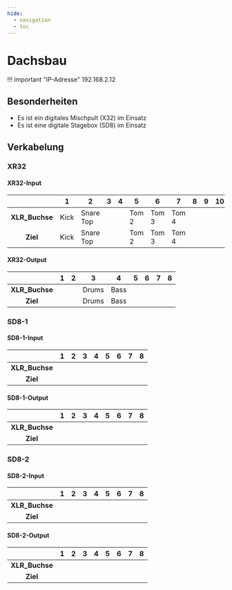 ```yaml
---
hide:
  - navigation
  - toc
---
```

# Dachsbau

!!! important "IP-Adresse"
    192.168.2.12

## Besonderheiten
- Es ist ein digitales Mischpult (X32) im Einsatz
- Es ist eine digitale Stagebox (SD8) im Einsatz

## Verkabelung

### XR32

#### XR32-Input

|                | 1    | 2         | 3   | 4   | 5     | 6     | 7     | 8   | 9   | 10  | 11  | 12  | 13  | 14  | 15  | 16  |
| :------------: | ---- | --------- | --- | --- | ----- | ----- | ----- | --- | --- | --- | --- | --- | --- | --- | --- | --- |
| **XLR_Buchse** | Kick | Snare Top |     |     | Tom 2 | Tom 3 | Tom 4 |     |     |     |     |     |     |     |     |     |
|    **Ziel**    | Kick | Snare Top |     |     | Tom 2 | Tom 3 | Tom 4 |     |     |     |     |     |     |     |     |     |

#### XR32-Output

|                | 1   | 2   | 3     | 4    | 5   | 6   | 7   | 8   |
| :------------: | --- | --- | ----- | ---- | --- | --- | --- | --- |
| **XLR_Buchse** |     |     | Drums | Bass |     |     |     |     |
|    **Ziel**    |     |     | Drums | Bass |     |     |     |     |

### SD8-1

#### SD8-1-Input

|                | 1   | 2   | 3   | 4   | 5   | 6   | 7   | 8   |
| :------------: | --- | --- | --- | --- | --- | --- | --- | --- |
| **XLR_Buchse** |     |     |     |     |     |     |     |     |
|    **Ziel**    |     |     |     |     |     |     |     |     |

#### SD8-1-Output

|                | 1   | 2   | 3   | 4   | 5   | 6   | 7   | 8   |
| :------------: | --- | --- | --- | --- | --- | --- | --- | --- |
| **XLR_Buchse** |     |     |     |     |     |     |     |     |
|    **Ziel**    |     |     |     |     |     |     |     |     |

### SD8-2

#### SD8-2-Input

|                | 1   | 2   | 3   | 4   | 5   | 6   | 7   | 8   |
| :------------: | --- | --- | --- | --- | --- | --- | --- | --- |
| **XLR_Buchse** |     |     |     |     |     |     |     |     |
|    **Ziel**    |     |     |     |     |     |     |     |     |

#### SD8-2-Output

|                | 1   | 2   | 3   | 4   | 5   | 6   | 7   | 8   |
| :------------: | --- | --- | --- | --- | --- | --- | --- | --- |
| **XLR_Buchse** |     |     |     |     |     |     |     |     |
|    **Ziel**    |     |     |     |     |     |     |     |     |

